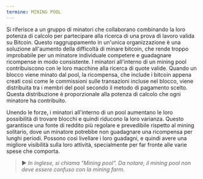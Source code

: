 ```yaml
---
termine: MINING POOL
---
```


Si riferisce a un gruppo di minatori che collaborano combinando la loro potenza di calcolo per partecipare alla ricerca di una prova di lavoro valida su Bitcoin. Questo raggruppamento in un'unica organizzazione è una soluzione all'aumento della difficoltà di minare bitcoin, che rende troppo improbabile per un minatore individuale competere e guadagnare ricompense in modo consistente. I minatori all'interno di un mining pool contribuiscono con le loro macchine alla ricerca di quote valide. Quando un blocco viene minato dal pool, la ricompensa, che include i bitcoin appena creati così come le commissioni sulle transazioni incluse nel blocco, viene distribuita tra i membri del pool secondo il metodo di pagamento scelto. Questa distribuzione è proporzionale alla potenza di calcolo che ogni minatore ha contribuito.

Unendo le forze, i minatori all'interno di un pool aumentano le loro possibilità di trovare blocchi e quindi riducono la loro varianza. Questo garantisce una fonte di reddito più regolare e prevedibile rispetto al mining solitario, dove un minatore potrebbe non guadagnare una ricompensa per lunghi periodi. Possono così livellare i loro guadagni, e quindi avere una migliore visibilità sulla loro attività, specialmente per far fronte alle varie spese che comporta.

> ► *In inglese, si chiama "Mining pool". Da notare, il mining pool non deve essere confuso con la mining farm.*